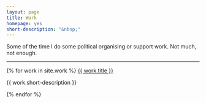 ```yaml
---
layout: page
title: Work
homepage: yes
short-description: "&nbsp;"
---
```


Some of the time I do some political organising or support work. Not much, not enough. 

*****

<div>
{% for work in site.work %}
	 <a href="{{ work.url }}">{{ work.title }}</a>
      <p class="text-muted">{{ work.short-description }}</p>
{% endfor %}
</div>